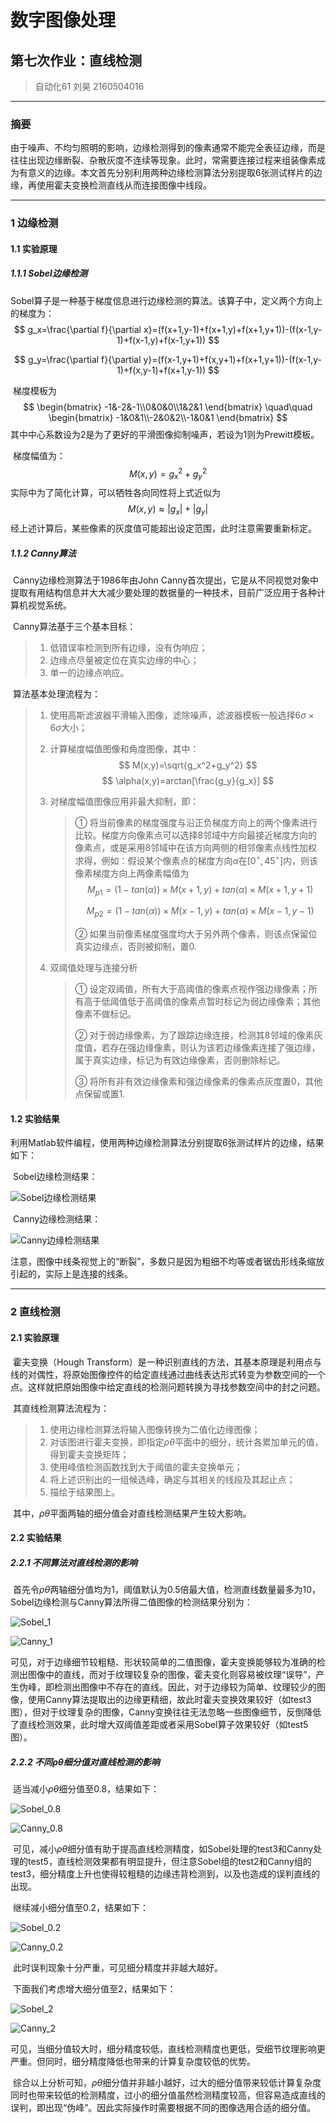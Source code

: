 # 数字图像处理

## 第七次作业：直线检测

> 自动化61 刘昊 2160504016

---

### 摘要

​		由于噪声、不均匀照明的影响，边缘检测得到的像素通常不能完全表征边缘，而是往往出现边缘断裂、杂散灰度不连续等现象。此时，常需要连接过程来组装像素成为有意义的边缘。本文首先分别利用两种边缘检测算法分别提取6张测试样片的边缘，再使用霍夫变换检测直线从而连接图像中线段。

---

### 1 边缘检测

#### 1.1 实验原理

##### 1.1.1 Sobel边缘检测

​		Sobel算子是一种基于梯度信息进行边缘检测的算法。该算子中，定义两个方向上的梯度为：
$$
g_x=\frac{\partial f}{\partial x}=(f(x+1,y-1)+f(x+1,y)+f(x+1,y+1))-(f(x-1,y-1)+f(x-1,y)+f(x-1,y+1))
$$

$$
g_y=\frac{\partial f}{\partial y}=(f(x-1,y+1)+f(x,y+1)+f(x+1,y+1))-(f(x-1,y-1)+f(x,y-1)+f(x+1,y-1))
$$

​		梯度模板为
$$
\begin{bmatrix}
-1&-2&-1\\0&0&0\\1&2&1
\end{bmatrix}
\quad\quad
\begin{bmatrix}
-1&0&1\\-2&0&2\\-1&0&1
\end{bmatrix}
$$
其中中心系数设为2是为了更好的平滑图像抑制噪声，若设为1则为Prewitt模板。

​		梯度幅值为：
$$
M(x,y)=g_x^2+g_y^2
$$
​		实际中为了简化计算，可以牺牲各向同性将上式近似为
$$
M(x,y)\approx |g_x|+|g_y|
$$
​		经上述计算后，某些像素的灰度值可能超出设定范围，此时注意需要重新标定。

##### 1.1.2 Canny算法

​		Canny边缘检测算法于1986年由John Canny首次提出，它是从不同视觉对象中提取有用结构信息并大大减少要处理的数据量的一种技术，目前广泛应用于各种计算机视觉系统。

​		Canny算法基于三个基本目标：

> 1. 低错误率检测到所有边缘，没有伪响应；
> 2. 边缘点尽量被定位在真实边缘的中心；
> 3. 单一的边缘点响应。

​		算法基本处理流程为：

> 1. 使用高斯滤波器平滑输入图像，滤除噪声，滤波器模板一般选择$6\sigma\times6\sigma$大小；
>
> 2. 计算梯度幅值图像和角度图像，其中：
> $$
> M(x,y)=\sqrt{g_x^2+g_y^2}
> $$
> $$
> \alpha(x,y)=arctan[\frac{g_y}{g_x}]
> $$
> 3. 对梯度幅值图像应用非最大抑制，即：
>
>    > ①  将当前像素的梯度强度与沿正负梯度方向上的两个像素进行比较。梯度方向像素点可以选择8邻域中方向最接近梯度方向的像素点，或是采用8邻域中在该方向两侧的相邻像素点线性加权求得，例如：假设某个像素点的梯度方向$\alpha$在$[0^{\circ},45^{\circ}]$内，则该像素梯度方向上两像素幅值为
>    > $$
>    > M_{p1}=(1-tan(\alpha))\times M(x+1,y)+tan(\alpha)\times M(x+1,y+1)
>    > $$
>    >
>    > $$
>    > M_{p2}=(1-tan(\alpha))\times M(x-1,y)+tan(\alpha)\times M(x-1,y-1)
>    > $$
>    >
>    > ②  如果当前像素梯度强度均大于另外两个像素，则该点保留位真实边缘点，否则被抑制，置0.
>
> 4. 双阈值处理与连接分析
>
>    > ①  设定双阈值，所有大于高阈值的像素点视作强边缘像素；所有高于低阈值低于高阈值的像素点暂时标记为弱边缘像素；其他像素不做标记。
>    >
>    > ②  对于弱边缘像素，为了跟踪边缘连接，检测其8邻域的像素灰度值，若存在强边缘像素，则认为该若边缘像素连接了强边缘，属于真实边缘，标记为有效边缘像素，否则删除标记。
>    >
>    > ③  将所有非有效边缘像素和强边缘像素的像素点灰度置0，其他点保留或置1.

#### 1.2 实验结果

​		利用Matlab软件编程，使用两种边缘检测算法分别提取6张测试样片的边缘，结果如下：

​		Sobel边缘检测结果：

![Sobel边缘检测结果](assets/p7_1_1.bmp)

​		Canny边缘检测结果：

![Canny边缘检测结果](assets/p7_1_2.bmp)

​		注意，图像中线条视觉上的“断裂”，多数只是因为粗细不均等或者锯齿形线条缩放引起的，实际上是连接的线条。

---

### 2 直线检测

#### 2.1 实验原理

​		霍夫变换（Hough Transform）是一种识别直线的方法，其基本原理是利用点与线的对偶性，将原始图像控件的给定直线通过曲线表达形式转变为参数空间的一个点。这样就把原始图像中给定直线的检测问题转换为寻找参数空间中的封之问题。

​		其直线检测算法流程为：

> 	1. 使用边缘检测算法将输入图像转换为二值化边缘图像；
>  	2. 对该图进行霍夫变换，即指定$\rho\theta$平面中的细分，统计各累加单元的值，得到霍夫变换矩阵；
>  	3. 使用峰值检测函数找到大于阈值的霍夫变换单元；
>  	4. 将上述识别出的一组候选峰，确定与其相关的线段及其起止点；
>  	5. 描绘于结果图上。

​		其中，$\rho\theta$平面两轴的细分值会对直线检测结果产生较大影响。

#### 2.2 实验结果

##### 2.2.1 不同算法对直线检测的影响

​		首先令$\rho\theta$两轴细分值均为1，阈值默认为0.5倍最大值，检测直线数量最多为10，Sobel边缘检测与Canny算法所得二值图像的检测结果分别为：

![Sobel_1](assets/p7_2_1_1.bmp)

![Canny_1](assets/p7_2_1_2.bmp)

​		可见，对于边缘细节较粗糙、形状较简单的二值图像，霍夫变换能够较为准确的检测出图像中的直线，而对于纹理较复杂的图像，霍夫变化则容易被纹理“误导”，产生伪峰，即检测出图像中不存在的直线。因此，对于边缘较为简单、纹理较少的图像，使用Canny算法提取出的边缘更精细，故此时霍夫变换效果较好（如test3图），但对于纹理复杂的图像，Canny变换往往无法忽略一些图像细节，反倒降低了直线检测效果，此时增大双阈值差距或者采用Sobel算子效果较好（如test5图）。

##### 2.2.2 不同$\rho\theta$细分值对直线检测的影响

​		适当减小$\rho\theta$细分值至0.8，结果如下：

![Sobel_0.8](assets/p7_2_0.8_1.bmp)

![Canny_0.8](assets/p7_2_0.8_2.bmp)

​		可见，减小$\rho\theta$细分值有助于提高直线检测精度，如Sobel处理的test3和Canny处理的test5，直线检测效果都有明显提升，但注意Sobel组的test2和Canny组的test3，细分精度上升也使得较粗糙的边缘违背检测到，以及也造成的误判直线的出现。

​		继续减小细分值至0.2，结果如下：

![Sobel_0.2](assets/p7_2_0.2_1.bmp)

![Canny_0.2](assets/p7_2_0.2_2.bmp)

​		此时误判现象十分严重，可见细分精度并非越大越好。

​		下面我们考虑增大细分值至2，结果如下：

![Sobel_2](assets/p7_2_2_1.bmp)

![Canny_2](assets/p7_2_2_2.bmp)

​		可见，当细分值较大时，细分精度较低，直线检测精度也更低，受细节纹理影响更严重。但同时，细分精度降低也带来的计算复杂度较低的优势。

​		综合以上分析可知，$\rho\theta$细分值并非越小越好，过大的细分值带来较低计算复杂度同时也带来较低的检测精度，过小的细分值虽然检测精度较高，但容易造成直线的误判，即出现“伪峰”。因此实际操作时需要根据不同的图像选用合适的细分值。